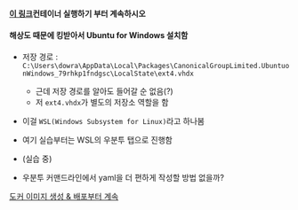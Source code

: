 #### [이 링크](https://subicura.com/2017/01/19/docker-guide-for-beginners-2.html)컨테이너 실행하기 부터 계속하시오 

#### 해상도 때문에 킹받아서 Ubuntu for Windows 설치함
- 저장 경로 : `C:\Users\dowra\AppData\Local\Packages\CanonicalGroupLimited.UbuntuonWindows_79rhkp1fndgsc\LocalState\ext4.vhdx`
	- 근데 저장 경로를 알아도 들어갈 순 없음(?)
	- 저 `ext4.vhdx`가 별도의 저장소 역할을 함
- 이걸 `WSL(Windows Subsystem for Linux)`라고 하나봄
- 여기 실습부터는 WSL의 우분투 탭으로 진행함

- (실습 중)
- 우분투 커맨드라인에서 yaml을 더 편하게 작성할 방법 없을까?

[도커 이미지 생성 & 배포부터 계속](https://subicura.com/2017/02/10/docker-guide-for-beginners-create-image-and-deploy.html)